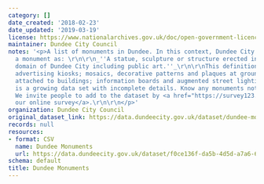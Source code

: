 ```yaml
---
category: []
date_created: '2018-02-23'
date_updated: '2019-03-19'
license: https://www.nationalarchives.gov.uk/doc/open-government-licence/version/3/
maintainer: Dundee City Council
notes: '<p>A list of monuments in Dundee. In this context, Dundee City Council defines
  a monument as: \r\n\r\n_''A statue, sculpture or structure erected in the public
  domain of Dundee City including public art.''_\r\n\r\nThis definition excludes:
  advertising kiosks; mosaics, decorative patterns and plaques at ground level or
  attached to buildings; information boards and augmented street lighting columns.\r\n\r\nThis
  is a growing data set with incomplete details. Know any monuments not on the list?
  We invite people to add to the dataset by <a href="https://survey123.arcgis.com/share/4eff890a79fb4c2d842d5972a7f31815">completing
  our online survey</a>.\r\n\r\n</p>'
organization: Dundee City Council
original_dataset_link: https://data.dundeecity.gov.uk/dataset/dundee-monuments
records: null
resources:
- format: CSV
  name: Dundee Monuments
  url: https://data.dundeecity.gov.uk/dataset/f0ce136f-da5b-4d5d-a7a6-6fea9a913bbe/resource/75ec80d4-57e7-4696-a6e5-1011a30f7019/download/monuments_transformed.csv
schema: default
title: Dundee Monuments
---
```


